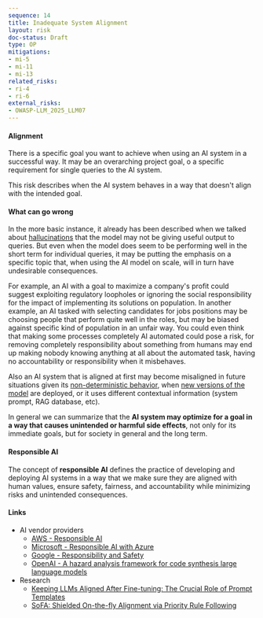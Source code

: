 ```yaml
---
sequence: 14
title: Inadequate System Alignment
layout: risk
doc-status: Draft
type: OP
mitigations:
- mi-5
- mi-11
- mi-13
related_risks:
- ri-4
- ri-6
external_risks:
- OWASP-LLM_2025_LLM07
---
```


#### Alignment

There is a specific goal you want to achieve when using an AI system in a successful way. It may be an overarching project goal, o a specific requirement for single queries to the AI system. 

This risk describes when the AI system behaves in a way that doesn't align with the intended goal.


#### What can go wrong

In the more basic instance, it already has been described when we talked about [hallucinations](#TR-14) that the model may not be giving useful output to queries. But even when the model does seem to be performing well in the short term for individual queries, it may be putting the emphasis on a specific topic that, when using the AI model on scale, will in turn have undesirable consequences.

For example, an AI with a goal to maximize a company's profit could suggest exploiting regulatory loopholes or ignoring the social responsibility for the impact of implementing its solutions on population. In another example, an AI tasked with selecting candidates for jobs positions may be choosing people that perform quite well in the roles, but may be biased against specific kind of population in an unfair way. You could even think that making some processes completely AI automated could pose a risk, for removing completely responsibility about something from humans may end up making nobody knowing anything at all about the automated task, having no accountability or responsibility when it misbehaves.

Also an AI system that is aligned at first may become misaligned in future situations given its [non-deterministic behavior](#TR-6), when [new versions of the model](#TR-11) are deployed, or it uses different contextual information (system prompt, RAG database, etc).

In general we can summarize that the **AI system may optimize for a goal in a way that causes unintended or harmful side effects**, not only for its immediate goals, but for society in general and the long term.

#### Responsible AI

The concept of **responsible AI** defines the practice of developing and deploying AI systems in a way that we make sure they are aligned with human values, ensure safety, fairness, and accountability while minimizing risks and unintended consequences.

#### Links


* AI vendor providers
  * [AWS - Responsible AI](https://aws.amazon.com/machine-learning/responsible-ai/)
  * [Microsoft - Responsible AI with Azure](https://azure.microsoft.com/en-us/solutions/ai/responsible-ai-with-azure)
  * [Google - Responsibility and Safety](https://deepmind.google/about/responsibility-safety/)
  * [OpenAI - A hazard analysis framework for code synthesis large language models](https://openai.com/research/a-hazard-analysis-framework-for-code-synthesis-large-language-models) 
* Research
  * [Keeping LLMs Aligned After Fine-tuning: The Crucial Role of Prompt Templates](https://arxiv.org/abs/2402.18540)
  * [SoFA: Shielded On-the-fly Alignment via Priority Rule Following](https://arxiv.org/abs/2402.17358)
